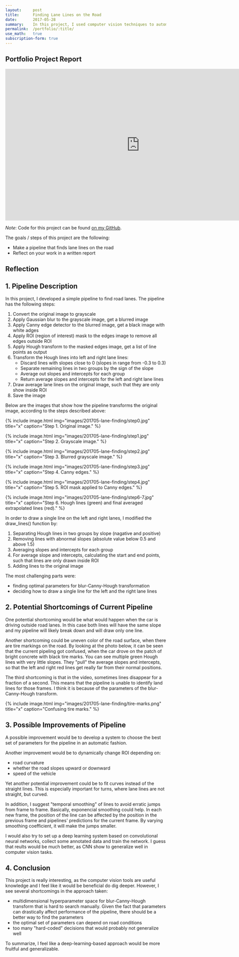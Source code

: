 ```yaml
---
layout:     post
title:      Finding Lane Lines on the Road
date:       2017-05-28
summary:    In this project, I used computer vision techniques to automatically detect road lanes.
permalink:	/portfolio/:title/
use_math:	true
subscription-form: true
---
```


## Portfolio Project Report

<iframe width="840" height="475" src="https://www.youtube.com/embed/Sy6hGP7dkZQ" frameborder="0" allow="accelerometer; autoplay; encrypted-media; gyroscope; picture-in-picture" allowfullscreen> </iframe>

*Note*: Code for this project can be found [on my GitHub](https://github.com/pechyonkin/carnd-p01-simple-lanes).

The goals / steps of this project are the following:

* Make a pipeline that finds lane lines on the road
* Reflect on your work in a written report 

## Reflection

## 1. Pipeline Description

In this project, I developed a simple pipeline to find road lanes. The pipeline has the following steps:

1. Convert the original image to grayscale
2. Apply Gaussian blur to the grayscale image, get a blurred image
3. Apply Canny edge detector to the blurred image, get a black image with white adges
4. Apply ROI (region of interest) mask to the edges image to remove all edges outside ROI
5. Apply Hough transform to the masked edges image, get a list of line points as output
6. Transform the Hough lines into left and right lane lines:
	* Discard lines with slopes close to 0 (slopes in range from -0.3 to 0.3)
	* Separate remaining lines in two groups by the sign of the slope
	* Average out slopes and intercepts for each group
	* Return average slopes and intercepts for the left and right lane lines
7. Draw average lane lines on the original image, such that they are only show inside ROI
8. Save the image

Below are the images that show how the pipeline transforms the original image, according to the steps described above:

{% include image.html
            img="images/201705-lane-finding/step0.jpg"
            title="x"
            caption="Step 1. Original image." %}

{% include image.html
            img="images/201705-lane-finding/step1.jpg"
            title="x"
            caption="Step 2. Grayscale image." %}

{% include image.html
            img="images/201705-lane-finding/step2.jpg"
            title="x"
            caption="Step 3. Blurred grayscale image." %}

{% include image.html
            img="images/201705-lane-finding/step3.jpg"
            title="x"
            caption="Step 4. Canny edges." %}

{% include image.html
            img="images/201705-lane-finding/step4.jpg"
            title="x"
            caption="Step 5. ROI mask applied to Canny edges." %}

{% include image.html
            img="images/201705-lane-finding/step6-7.jpg"
            title="x"
            caption="Step 6. Hough lines (green) and final averaged extrapolated lines (red)." %}

In order to draw a single line on the left and right lanes, I modified the draw_lines() function by:

1. Separating Hough lines in two groups by slope (nagative and positive)
2. Removing lines with abnormal slopes (absolute value below 0.5 and above 1.5)
3. Averaging slopes and intercepts for each group
4. For average slope and intercepts, calculating the start and end points, such that lines are only drawn inside ROI
5. Adding lines to the original image

The most challenging parts were:

* finding optimal parameters for blur-Canny-Hough transformation
* deciding how to draw a single line for the left and the right lane lines



## 2. Potential Shortcomings of Current Pipeline


One potential shortcoming would be what would happen when the car is driving outside road lanes. In this case both lines will have the same slope and my pipeline will likely break down and will draw only one line.

Another shortcoming could be uneven color of the road surface, when there are tire markings on the road. By looking at the photo below, it can be seen that the current pipeling got confused, when the car drove on the patch of bright concrete with black tire marks. You can see multiple green Hough lines with very little slopes. They "pull" the average slopes and intercepts, so that the left and right red lines get really far from their normal positions.

The third shortcoming is that in the video, sometimes lines disappear for a fraction of a second. This means that the pipeline is unable to identify land lines for those frames. I think it is because of the parameters of the blur-Canny-Hough transform.

{% include image.html
            img="images/201705-lane-finding/tire-marks.png"
            title="x"
            caption="Confusing tire marks." %} 


## 3. Possible Improvements of Pipeline

A possible improvement would be to develop a system to choose the best set of parameters for the pipeline in an automatic fashion.

Another improvement would be to dynamically change ROI depending on:

* road curvature
* whether the road slopes upward or downward
* speed of the vehicle

Yet another potential improvement could be to fit curves instead of the straight lines. This is especially important for turns, where lane lines are not straight, but curved.

In addition, I suggest "temporal smoothing" of lines to avoid erratic jumps from frame to frame. Basically, exponencial smoothing could help. In each new frame, the position of the line can be affected by the position in the previous frame and pipelines' predictions for the current frame. By varying smoothing coefficient, it will make the jumps smaller.

I would also try to set up a deep learning system based on convolutional neural networks, collect some annotated data and train the network. I guess that reults would be much better, as CNN show to generalize well in computer vision tasks.

## 4. Conclusion

This project is really interesting, as the computer vision tools are useful knowledge and I feel like it would be beneficial do dig deeper. However, I see several shortcomings in the approach taken:

* multidimensional hyperparameter space for blur-Canny-Hough transform that is hard to search manually. Given the fact that parameters can drastically affect performance of the pipeline, there should be a better way to find the parameters
* the optimal set of parameters can depend on road conditions
* too many "hard-coded" decisions that would probably not generalize well

To summarize, I feel like a deep-learning-based approach would be more fruitful and generalizable.

